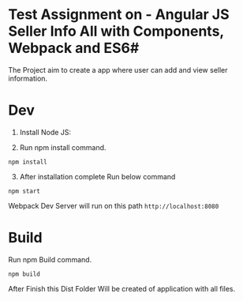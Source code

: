 # Test Assignment on - Angular JS Seller Info All with Components, Webpack and ES6#

The Project aim to create a app where user can add and view seller information.

# Dev

1. Install Node JS:

2. Run npm install command.

````
npm install
````	

3. After installation complete Run below command
```
npm start
```

Webpack Dev Server will run on this path `http://localhost:8080`

# Build

Run npm Build command.

````
npm build

````

After Finish this Dist Folder Will be created of application with all files.